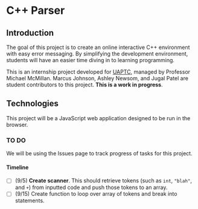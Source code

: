 # C++ Parser

## Introduction

The goal of this project is to create an online interactive C++ environment with easy error messaging. By simplifying the development environment, students will have an easier time diving in to learning programming.

This is an internship project developed for [UAPTC](https://uaptc.edu), managed by Professor Michael McMillan. Marcus Johnson, Ashley Newsom, and Jugal Patel are student contributors to this project. **This is a work in progress**.

## Technologies

This project will be a JavaScript web application designed to be run in the browser.

### TO DO

We will be using the Issues page to track progress of tasks for this project.

#### Timeline

- [ ] (9/5) **Create scanner**. This should retrieve tokens (such as `int`, `"blah"`, and `+`) from inputted code and push those tokens to an array.
- [ ] (9/15) Create function to loop over array of tokens and break into statements.
